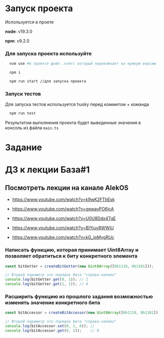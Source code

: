 # Запуск проекта

Используется в проете

**node**: v19.3.0

**npm**: v9.2.0

### Для запуска проекта используйте


```bash
  nvm use #в проекте файл .nvmrc который переключает на нужную версию
```

```bash
  npm i
```

```bash
  npm run start //для запуска проекта
```

### Запуск тестов

Для запуска тестов используется husky перед коммитом + команда

```bash
  npm run test
```

Результатом выполнения проекта будет выведенные значения в консоль из файла `main.ts`



# Задание

# ДЗ к лекции База#1

## Посмотреть лекции на канале AlekOS

* https://www.youtube.com/watch?v=k9wK2FThEsk

* https://www.youtube.com/watch?v=qewavPO6jcA

* https://www.youtube.com/watch?v=U0U8Ddx4TgE

* https://www.youtube.com/watch?v=BIYiuy8WWiU

* https://www.youtube.com/watch?v=kG_ipMygRUc


### Написать функцию, которая принимает Uint8Array и позволяет обратиться к биту конкретного элемента

```js
const bitGetter = createBitGetter(new Uint8Array([0b1110, 0b1101]));

// Второй параметр это порядок бита "справа-налево"
console.log(bitGetter.get(0, 1)); // 1
console.log(bitGetter.get(1, 1)); // 0
```

### Расширить функцию из прошлого задания возможностью изменять значение конкретного бита

```js
const bitAccessor = createBitAccessor(new Uint8Array([0b1110, 0b1101]));

// Второй параметр это порядок бита "справа-налево"
console.log(bitAccessor.set(0, 1, 0)); //
console.log(bitAccessor.get(0, 1));    // 0
```
